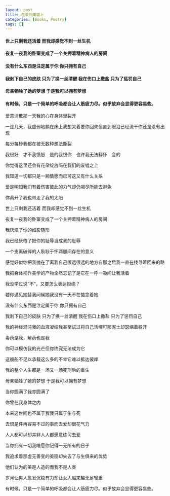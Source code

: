 ```yaml
---
layout: post
title: 在爱的废墟上
categories: [Books, Poetry]
tags: []
---
```

#### 世上只剩我还活着 而我却感觉不到一丝生机
#### 夜复一夜我的卧室变成了一个关押着精神病人的房间
#### 没有什么东西是注定属于你 你只拥有自己
#### 我剥下自己的皮肤 只为了换一丝清醒 我在伤口上撒盐 只为了惩罚自己
#### 母亲牺牲了她的梦想 于是我可以拥有梦想
#### 有时候，只是一个简单的呼吸都会让人筋疲力尽。似乎放弃会显得更容易些。
<!-- more -->
爱意消散那一天我的心在身体里裂开

一连几天，我虚弱地躺在床上我想哭着要你回来但直到眼泪已经流干你还是没有出现

每分每秒我都在被无数种想法撕裂

我很好　才不我愤怒　是的我恨你　也许我无法释怀　会的

你觉得这里还会有花朵绽放吗在我们的废墟之上

我知道一切都只是一厢情愿而已可这又有什么关系

爱是明知我们有着伤害彼此的力气却仍竭尽所能去避免

你离开了我也带走了我的太阳

世上只剩我还活着 而我却感觉不到一丝生机

夜复一夜我的卧室变成了一个关押着精神病人的房间

我厌烦了你的如影随形

我已经厌倦了把你的耻辱当成我的耻辱

一个支离破碎的人耿耿于怀两腿间存在的意义

感觉好似你把我抛在了离我自己很远很远的地方自那之后我一直在找寻着回来的路

我把身体视作美学的产物全然忘记了是它在一呼一吸间让我活着

我没学过说“不”，又要怎么表达拒绝？

若你遇见她替我问候她我没有一天不在惦念着她

没有什么东西是注定属于你 你只拥有自己

我剥下自己的皮肤 只为了换一丝清醒 我在伤口上撒盐 只为了惩罚自己

我的神经混沌我的血液凝结我甚至试过将自己活埋可那泥土却瑟缩着躲开

毒药是我，解药也是我

你可以模仿我的光芒但你终究无法成为它

这艘船不足以承载这么多的不幸它难以抵达彼岸

我的整个人生都是一场又一场死刑后的重生

母亲牺牲了她的梦想 于是我可以拥有梦想

当你圆满了我亦圆满了

你曾在我身体之内

本来这世间也不属于我我只属于生与死

去恨是件再容易不过的事而去爱却很花气力

人人都可以却并非人人都愿意练习去爱

当你拥有一切我唯愿你记得一无所有的日子

我追求着那虚无善变的美丽却失去了与生俱来的优势

他们认为的美是人造的而我不是人类

岁月让男人愈发沉稳有力却让女人越来越无足轻重

有时候，只是一个简单的呼吸都会让人筋疲力尽。似乎放弃会显得更容易些。
